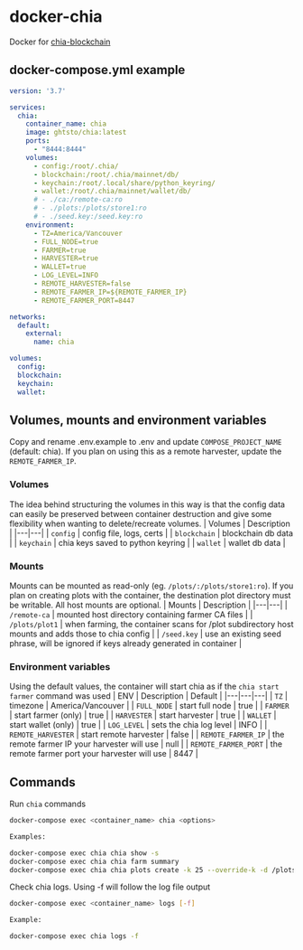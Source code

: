 # docker-chia

Docker for [chia-blockchain](https://github.com/Chia-Network/chia-blockchain/)

## docker-compose.yml example

```yaml
version: '3.7'

services:
  chia:
    container_name: chia
    image: ghtsto/chia:latest
    ports:
      - "8444:8444"
    volumes:
      - config:/root/.chia/
      - blockchain:/root/.chia/mainnet/db/
      - keychain:/root/.local/share/python_keyring/
      - wallet:/root/.chia/mainnet/wallet/db/
      # - ./ca:/remote-ca:ro
      # - ./plots:/plots/store1:ro
      # - ./seed.key:/seed.key:ro
    environment:
      - TZ=America/Vancouver
      - FULL_NODE=true
      - FARMER=true
      - HARVESTER=true
      - WALLET=true
      - LOG_LEVEL=INFO
      - REMOTE_HARVESTER=false
      - REMOTE_FARMER_IP=${REMOTE_FARMER_IP}
      - REMOTE_FARMER_PORT=8447

networks:
  default:
    external:
      name: chia

volumes:
  config:
  blockchain:
  keychain:
  wallet:
```
## Volumes, mounts and environment variables
Copy and rename .env.example to .env and update ```COMPOSE_PROJECT_NAME``` (default: chia). If you plan on using this as a remote harvester, update the ```REMOTE_FARMER_IP```.

### Volumes
The idea behind structuring the volumes in this way is that the config data can easily be preserved between container destruction and give some flexibility when wanting to delete/recreate volumes.
| Volumes  | Description |
|---|---|
| ```config```  | config file, logs, certs |
| ```blockchain```  | blockchain db data |
| ```keychain```  | chia keys saved to python keyring |
| ```wallet```  | wallet db data |

### Mounts
Mounts can be mounted as read-only (eg. `/plots/:/plots/store1:ro`). If you plan on creating plots with the container, the destination plot directory must be writable. All host mounts are optional.
| Mounts  | Description  |
|---|---|
| ```/remote-ca```  | mounted host directory containing farmer CA files |
| ```/plots/plot1```  | when farming, the container scans for /plot subdirectory host mounts and adds those to chia config |
| ```/seed.key```  | use an existing seed phrase, will be ignored if keys already generated in container |

### Environment variables
Using the default values, the container will start chia as if the `chia start farmer` command was used
| ENV  | Description  | Default  |
|---|---|---|
| ```TZ```  | timezone | America/Vancouver  |
| ```FULL_NODE```  | start full node  | true  |
| ```FARMER```  | start farmer (only)  | true  |
| ```HARVESTER```  | start harvester  | true  |
| ```WALLET```  | start wallet (only)  | true  |
| ```LOG_LEVEL```  | sets the chia log level  | INFO  |
| ```REMOTE_HARVESTER```  | start remote harvester  | false  |
| ```REMOTE_FARMER_IP```  | the remote farmer IP your harvester will use  | null  |
| ```REMOTE_FARMER_PORT```  | the remote farmer port your harvester will use  | 8447  |


## Commands
Run `chia` commands
```bash
docker-compose exec <container_name> chia <options>

Examples:

docker-compose exec chia chia show -s
docker-compose exec chia chia farm summary
docker-compose exec chia chia plots create -k 25 --override-k -d /plots/store1
```
Check chia logs. Using -f will follow the log file output
```bash
docker-compose exec <container_name> logs [-f]

Example:

docker-compose exec chia logs -f
```